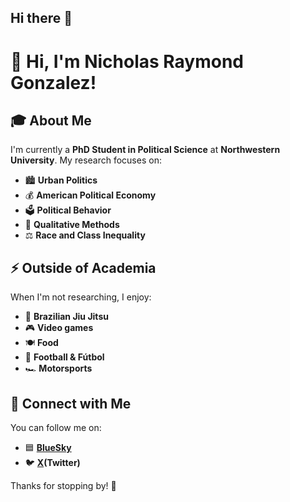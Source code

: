 ## Hi there 👋

# 👋 Hi, I'm Nicholas Raymond Gonzalez!

## 🎓 About Me
I'm currently a **PhD Student in Political Science** at **Northwestern University**. My research focuses on:
- 🏙 **Urban Politics**
- 💰 **American Political Economy**
- 🗳 **Political Behavior**
- 🎤 **Qualitative Methods**
- ⚖ **Race and Class Inequality**


## ⚡ Outside of Academia
When I'm not researching, I enjoy:
- 🥋 **Brazilian Jiu Jitsu**
- 🎮 **Video games**
- 🍽 **Food**
- 🏈 **Football & Fútbol**
- 🏎 **Motorsports**

## 🔗 Connect with Me
You can follow me on:
- 🟦 **[BlueSky](https://bsky.app/profile/nrgonzalez.bsky.social)**
- 🐦 **[X](https://x.com/nrgonzalez05)(Twitter)**

Thanks for stopping by! 🚀


